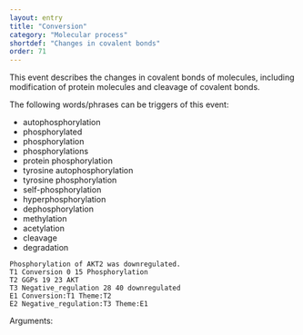 ```yaml
---
layout: entry
title: "Conversion"
category: "Molecular process"
shortdef: "Changes in covalent bonds"
order: 71
---
```


<!---
This event is based on the <a href="http://www.nactem.ac.uk/meta-knowledge/">GENIA-Meta-knowledge corpus</a> at <a href="http://www.nactem.ac.uk/">NaCTeM</a>.
--->

This event describes the changes in covalent bonds of molecules, including modification of protein molecules and cleavage of covalent bonds.

The following words/phrases can be triggers of this event:

- autophosphorylation  
- phosphorylated  
- phosphorylation  
- phosphorylations  
- protein phosphorylation
- tyrosine autophosphorylation 
- tyrosine phosphorylation
- self-phosphorylation
- hyperphosphorylation
- dephosphorylation
- methylation
- acetylation
- cleavage  
- degradation  

~~~ ann
Phosphorylation of AKT2 was downregulated.
T1 Conversion 0 15 Phosphorylation
T2 GGPs 19 23 AKT
T3 Negative_regulation 28 40 downregulated
E1 Conversion:T1 Theme:T2
E2 Negative_regulation:T3 Theme:E1
~~~


Arguments:

<!---
The *atLoc*, *fromLoc* and *toLoc* for this event must be [Subject](), [Anatomical_entity](), [Cell](), [Cell_component]() and [Entity Property]().

The other arguments, such as *Cause*, *Theme*, *Participant*, and *Product*, for this event can be any entities or events.
--->

<!--details-->



